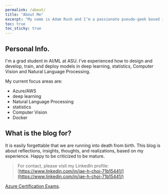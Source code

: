 ```yaml
---
permalink: /about/
title: "About Me"
excerpt: "My name is Adam Rush and I’m a passionate pseudo-geek based in Bristol, UK."
toc: true
toc_sticky: true
---
```


## Personal Info.

I'm a grad student in AI/ML at ASU. I've experienced how to design and develop, train, and deploy models in deep learning, statistics, Computer Vision and Natural Language Processing.

My current focus areas are:

- Azure/AWS
- deep learning
- Natural Language Processing
- statistics
- Computer Vision
- Docker

## What is the blog for?

It is easily forgettable that we are running into death from birth. This blog is about reflections, insights, thoughts, and  realizations, based on my experience. Happy to be criticized to be mature.

> For contact, please visit my LinkedIn profile:
> [https://www.linkedin.com/in/jae-h-choi-71b15441/](https://www.linkedin.com/in/jae-h-choi-71b15441/)

[Azure Certification Exams](https://www.microsoft.com/en-us/learning/azure-exams.aspx).
